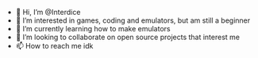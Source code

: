 - 👋 Hi, I’m @Interdice
- 👀 I’m interested in games, coding and emulators, but am still a beginner
- 🌱 I’m currently learning how to make emulators 
- 💞️ I’m looking to collaborate on open source projects that interest me 
- 📫 How to reach me idk

<!---
Interdice/Interdice is a ✨ special ✨ repository because its `README.md` (this file) appears on your GitHub profile.
You can click the Preview link to take a look at your changes.
--->
